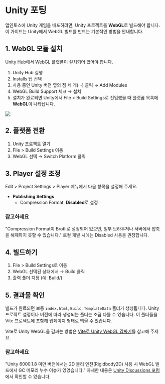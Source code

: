 # Unity 포팅

앱인토스에 Unity 게임을 배포하려면, Unity 프로젝트를 **WebGL**로 빌드해야 합니다. 이 가이드는 Unity에서 WebGL 빌드를 만드는 기본적인 방법을 안내합니다.

## 1. WebGL 모듈 설치

Unity Hub에서 WebGL 플랫폼이 설치되어 있어야 합니다.

1. Unity Hub 실행
2. Installs 탭 선택
3. 사용 중인 Unity 버전 옆의 점 세 개(···) 클릭 → Add Modules
4. WebGL Build Support 체크 → 설치
5. 설치가 완료되면 Unity에서 File > Build Settings로 진입했을 때 플랫폼 목록에 **WebGL**이 나타납니다.

![](https://developers-apps-in-toss.toss.im/assets/build_webgl.BaliDsvc.png)

## 2. 플랫폼 전환

1. Unity 프로젝트 열기
2. File > Build Settings 이동
3. WebGL 선택 → Switch Platform 클릭

## 3. Player 설정 조정

Edit > Project Settings > Player 메뉴에서 다음 항목을 설정해 주세요.

- **Publishing Settings**
  - Compression Format: **Disabled**로 설정

### 참고하세요

"Compression Format이 Brotli로 설정되어 있으면, 일부 브라우저나 서버에서 압축을 해제하지 못할 수 있습니다." 로컬 개발 시에는 Disabled 사용을 권장합니다.

## 4. 빌드하기

1. File > Build Settings로 이동
2. WebGL 선택된 상태에서 → Build 클릭
3. 출력 폴더 지정 (예: Build/)

## 5. 결과물 확인

빌드가 완료되면 보통 `index.html`, `Build`, `TemplateData` 폴더가 생성됩니다. Unity 프로젝트 설정이나 버전에 따라 생성되는 폴더는 조금 다를 수 있습니다. 이 폴더들을 Vite 프로젝트에 포함해 웹페이지 형태로 띄울 수 있습니다.

Vite로 Unity WebGL을 감싸는 방법은 [Vite로 Unity WebGL 감싸기](./vite_unity.html)를 참고해 주세요.

### 참고하세요

"Unity 6000.1.8 미만 버전에서는 2D 물리 엔진(Rigidbody2D) 사용 시 WebGL 빌드에서 GC 메모리 누수 이슈가 있었습니다." 자세한 내용은 [Unity Discussions 포럼](https://discussions.unity.com/t/memory-leak-when-using-rigidbody2d-physics-in-webgl/1649803)에서 확인할 수 있습니다.
